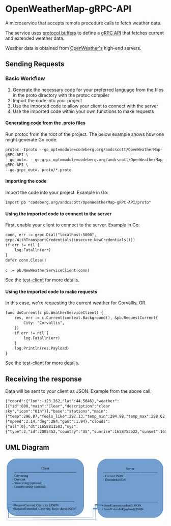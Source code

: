 # OpenWeatherMap-gRPC-API

A microservice that accepts remote procedure calls to fetch weather data.

The service uses [protocol buffers](https://developers.google.com/protocol-buffers/docs/overview)
to define a [gRPC API](https://grpc.io/docs/what-is-grpc/introduction/) that
fetches current and extended weather data. 

Weather data is obtained from [OpenWeather's](https://openweathermap.org/api)
high-end servers.

## Sending Requests

### Basic Workflow

1. Generate the necessary code for your preferred language from the files in
the proto directory with the protoc compiler
2. Import the code into your project
3. Use the imported code to allow your client to connect with the server
4. Use the imported code within your own functions to make requests

#### Generating code from the .proto files

Run protoc from the root of the project. The below example shows how one might
generate Go code.

```
protoc -Iproto --go_opt=module=codeberg.org/andcscott/OpenWeatherMap-gRPC-API \
--go_out=. --go-grpc_opt=module=codeberg.org/andcscott/OpenWeatherMap-gRPC-API \
--go-grpc_out=. proto/*.proto
```

#### Importing the code

Import the code into your project. Example in Go:

```
import pb "codeberg.org/andcscott/OpenWeatherMap-gRPC-API/proto"
```

#### Using the imported code to connect to the server

First, enable your client to connect to the server. Example in Go:

```
conn, err := grpc.Dial("localhost:5000", grpc.WithTransportCredentials(insecure.NewCredentials()))
if err != nil {
	log.Fatalln(err)
}
defer conn.Close()

c := pb.NewWeatherServiceClient(conn)
```

See the [test-client](test-client/main.go) for more details.

#### Using the imported code to make requests

In this case, we're requesting the current weather for Corvallis, OR.

```
func doCurrent(c pb.WeatherServiceClient) {
	res, err := c.Current(context.Background(), &pb.RequestCurrent{
		City: "Corvallis",
	})
	if err != nil {
		log.Fatalln(err)
	}
	log.Println(res.Payload)
}
```

See the [test-client](test-client/current.go) for more details.

## Receiving the response

Data will be sent to your client as JSON. Example from the above call:

```
{"coord":{"lon":-123.262,"lat":44.5646},"weather":[{"id":800,"main":"Clear","description":"clear sky","icon":"01n"}],"base":"stations","main":{"temp":296.87,"feels_like":297.13,"temp_min":294.98,"temp_max":298.62,"pressure":1007,"humidity":70},"visibility":10000,"wind":{"speed":2.14,"deg":284,"gust":1.94},"clouds":{"all":0},"dt":1658811503,"sys":{"type":2,"id":2005452,"country":"US","sunrise":1658753522,"sunset":1658807208},"timezone":-25200,"id":5720727,"name":"Corvallis","cod":200}
```

## UML Diagram

![UML diagram](info/UML.png)


